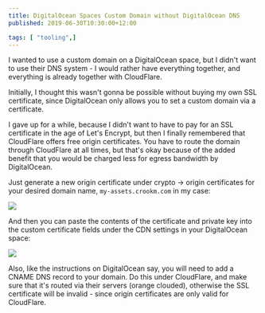 ```yaml
---
title: DigitalOcean Spaces Custom Domain without DigitalOcean DNS
published: 2019-06-30T10:30:00+12:00

tags: [ "tooling",]
---
```


I wanted to use a custom domain on a DigitalOcean space, but I didn't want to use their DNS system - I would rather have everything together, and everything is already together with CloudFlare.

Initially, I thought this wasn't gonna be possible without buying my own SSL certificate, since DigitalOcean only allows you to set a custom domain via a certificate.

I gave up for a while, because I didn't want to have to pay for an SSL certificate in the age of Let's Encrypt, but then I finally remembered that CloudFlare offers free origin certificates. You have to route the domain through CloudFlare at all times, but that's okay because of the added benefit that you would be charged less for egress bandwidth by DigitalOcean.

Just generate a new origin certificate under crypto -> origin certificates for your desired domain name, `my-assets.crookm.com` in my case:

![](https://assets.crookm.com/media/2019/digitalocean-spaces-custom-domain-without-digitalocean-dns--a5c4fe24-a850-489c-a2b5-bf7beb65891e.png)

And then you can paste the contents of the certificate and private key into the custom certificate fields under the CDN settings in your DigitalOcean space:

![](https://assets.crookm.com/media/2019/digitalocean-spaces-custom-domain-without-digitalocean-dns--732a2d7f-6121-4de3-a502-f318c0a44c60.png)

Also, like the instructions on DigitalOcean say, you will need to add a CNAME DNS record to your domain. Do this under CloudFlare, and make sure that it's routed via their servers (orange clouded), otherwise the SSL certificate will be invalid - since origin certificates are only valid for CloudFlare.